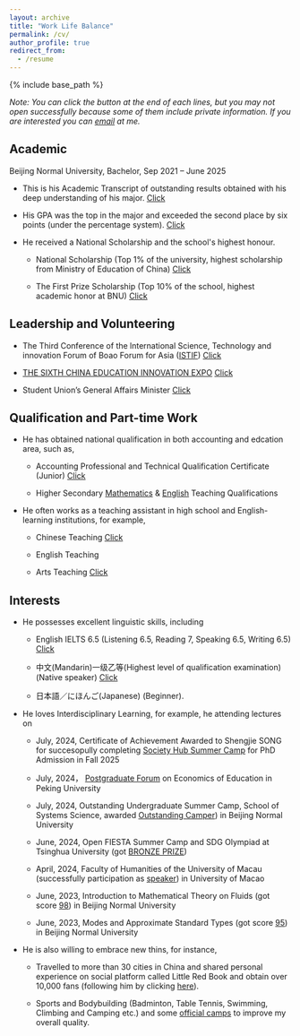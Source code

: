 ```yaml
---
layout: archive
title: "Work Life Balance"
permalink: /cv/
author_profile: true
redirect_from:
  - /resume
---
```


{% include base_path %}

*Note: You can click the button at the end of each lines, but you may not open successfully because some of them include private information. If you are interested you can [email](mailto:sjs@mail.bnu.edu.cn) at me.*

Academic
---
Beijing Normal University, Bachelor, Sep 2021 – June 2025

* This is his Academic Transcript of outstanding results obtained with his deep understanding of his major. [Click]({{site.url}}/file/本科生英文成绩单.pdf)
  
* His GPA was the top in the major and exceeded the second place by six points (under the percentage system). [Click]({{site.url}}/file/Shengjie_SONG's_Grade_at_bachalor.pdf)
  
* He received a National Scholarship and the school's highest honour.

  * National Scholarship (Top 1% of the university, highest scholarship from Ministry of Education of China) [Click]({{site.url}}/file/国家奖学金.pdf)
 
  * The First Prize Scholarship (Top 10% of the school, highest academic honor at BNU) [Click]({{site.url}}/file/京师一等奖学金.pdf)
 
Leadership and Volunteering
---
* The Third Conference of the lnternational Science, Technology and innovation Forum of Boao Forum for Asia ([ISTIF](https://www.boaoforum.org/themed/istif/2023/index_1.html))  [Click]({{site.url}}/file/2023年10月+优秀志愿者+博鳌亚洲论坛.pdf)
  
* [THE SIXTH CHINA EDUCATION INNOVATION EXPO](https://news.bnu.edu.cn/zx/ttgz/2091c3219be24fb8b3ad5fdab16d93ce.htm)  [Click]({{site.url}}/file/教博会.pdf)
  
* Student Union’s General Affairs Minister [Click]({{site.url}}/file/教育培训部部门负责人证明.pdf)

Qualification and Part-time Work
---
* He has obtained national qualification in both accounting and edcation area, such as,
  
  * Accounting Professional and Technical Qualification Certificate (Junior)  [Click]({{site.url}}/file/初级会计.pdf)
    
  * Higher Secondary [Mathematics]({{site.url}}/file/数学教师.pdf) & [English]({{site.url}}/file/英语教师.pdf) Teaching Qualifications

* He often works as a teaching assistant in high school and English-learning institutions, for example,
  
  * Chinese Teaching  [Click]({{site.url}}/file/【教育实习】乘风语文实习.pdf)
    
  * English Teaching
    
  * Arts Teaching [Click]({{site.url}}/file/【教育实习】宋圣洁实习证明.pdf)


Interests
---
* He possesses excellent linguistic skills, including
  
  * English IELTS 6.5 (Listening 6.5, Reading 7, Speaking 6.5, Writing 6.5) [Click]({{site.url}}/file/雅思成绩单.pdf)
    
  * 中文(Mandarin)一级乙等(Highest level of qualification examination) (Native speaker) [Click]({{site.url}}/file/普通话一级乙等.pdf)
    
  * 日本語／にほんご(Japanese) (Beginner).
    
* He loves Interdisciplinary Learning, for example, he attending lectures on

  * July, 2024, Certificate of Achievement Awarded to Shengjie SONG for succesopully completing [Society Hub Summer Camp]({{site.url}}/file/HKUST(GZ).pdf) for PhD Admission in Fall 2025
 
  * July, 2024， [Postgraduate Forum]({{site.url}}/file/pku教育经济加密.pdf) on Economics of Education in Peking University
 
  * July, 2024, Outstanding Undergraduate Summer Camp, School of Systems Science, awarded [Outstanding Camper]({{site.url}}/file/系统科学学院优秀营员.pdf)) in Beijing Normal University

  * June, 2024, Open FIESTA Summer Camp and SDG Olympiad at Tsinghua University (got [BRONZE PRIZE]({{site.url}}/file/thu铜.pdf))

  * April, 2024, Faculty of Humanities of the University of Macau (successfully participation as [speaker]({{site.url}}/file/澳门大学.pdf)) in University of Macao

  * June, 2023, Introduction to Mathematical Theory on Fluids (got score [98]({{site.url}}/file/数学系列讲座3.pdf)) in Beijing Normal University
    
  * June, 2023, Modes and Approximate Standard Types (got score [95]({{site.url}}/file/数学系列讲座1.pdf)) in Beijing Normal University
      
* He is also willing to embrace new thins, for instance,
  
  * Travelled to more than 30 cities in China and shared personal experience on social platform called Little Red Book and obtain over 10,000 fans (following him by clicking [here](https://www.xiaohongshu.com/user/profile/619e2dd9000000001000afa2?xhsshare=CopyLink&appuid=619e2dd9000000001000afa2&apptime=1718706118&share_id=94e7a172ea274f2d8a05a0a083ca32af)).
    
  * Sports and Bodybuilding (Badminton, Table Tennis, Swimming, Climbing and Camping etc.) and some [official camps]({{site.url}}/file/卓越训练营.pdf) to improve my overall quality.

